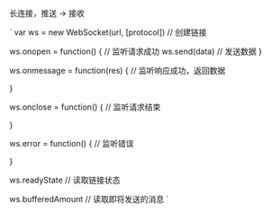 长连接，推送 -> 接收

`
var ws = new WebSocket(url, [protocol])   // 创建链接


ws.onopen = function() {    // 监听请求成功
  ws.send(data)  // 发送数据
}


ws.onmessage = function(res) {    // 监听响应成功，返回数据
  
}


ws.onclose = function() {  // 监听请求结束

}


ws.error = function() {  // 监听错误

}




ws.readyState // 读取链接状态


ws.bufferedAmount // 读取即将发送的消息
`
